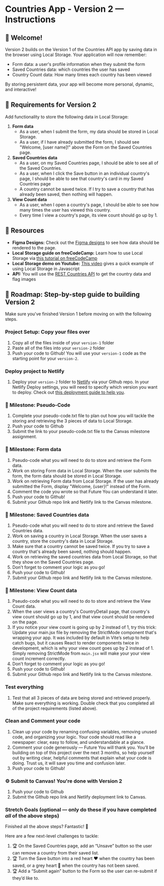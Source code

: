 # Countries App - Version 2 — Instructions

## 👋 Welcome!

Version 2 builds on the Version 1 of the Countries API app by saving data in the browser using Local Storage. Your application will now remember:
- Form data: a user's profile information when they submit the form 
- Saved Countries data: which countries the user has saved
- Country Count data: How many times each country has been viewed

By storing persistent data, your app will become more personal, dynamic, and interactive!

## 🎯 Requirements for Version 2

Add functionality to store the following data in Local Storage: 

1. **Form data**
    - As a user, when I submit the form, my data should be stored in Local Storage.
    - As a user, if I have already submitted the form, I should see "Welcome, [user name]!" above the Form on the Saved Countries page. 
2. **Saved Countries data**
    - As a user, on my Saved Countries page, I should be able to see all of the Saved Countries.
    - As a user, when I click the Save button in an individual country's page, I should be able to see that country's card in my Saved Countries page
    - A country cannot be saved twice. If I try to save a country that has already been saved, then nothing will happen. 
3. **View Count data** 
    - As a user, when I open a country's page, I should be able to see how many times the user has viewed this country.
    - Every time I view a country's page, its view count should go up by 1.

## 🔗 Resources

- **Figma Designs:** Check out the [Figma designs](https://www.figma.com/design/YuEMNteoQic0h6RRiYprpV/Countries-API-Project?node-id=1404-20) to see how data should be rendered to the page. 
- **Local Storage guide on freeCodeCamp:** Learn how to use Local Storage via [this tutorial on freeCodeCamp](https://www.freecodecamp.org/news/use-local-storage-in-modern-applications/)
- **Local Storage demo on Youtube:** [This video](https://www.youtube.com/watch?v=AUOzvFzdIk4) gives a quick example of using Local Storage in Javascript
- **API:** You will use the [REST Countries API](https://restcountries.com) to get the country data and flag images

## 🚀 Roadmap: Step-by-step guide to building Version 2
Make sure you've finished Version 1 before moving on with the following steps.

### Project Setup: Copy your files over 
1. Copy all of the files inside of your `version-1` folder
2. Paste all of the files into your `version-2` folder
3. Push your code to Github! You will use your `version-1` code as the starting point for your `version-2`.

### Deploy project to Netlify
1. Deploy your `version-2` folder to [Netlify](https://www.netlify.com/) via your Github repo. In your Netlify Deploy settings, you will need to specify which version you want to deploy. Check out [this deployment guide to help you](https://docs.google.com/document/d/18jxCUA0bebCyYaIHy8aaKMgOQH4w5-b-iCGDWpV4K4M/edit?tab=t.jnwta4jrhylr#heading=h.scmsi7a6s9yz).

### 🎯 Milestone: Pseudo-Code
1. Complete your pseudo-code.txt file to plan out how you will tackle the storing and retrieving the 3 pieces of data to Local Storage.
2. Push your code to Github
3. Submit the link to your pseudo-code.txt file to the Canvas milestone assignment. 

### 🎯 Milestone: Form data
1. Pseudo-code what you will need to do to store and retrieve the Form data. 
2. Work on storing Form data in Local Storage. When the user submits the form, the form data should be stored in Local Storage.
3. Work on retrieving Form data from Local Storage. If the user has already submitted the Form, display "Welcome, {user}!" instead of the Form.
4. Comment the code you wrote so that Future You can understand it later.
5. Push your code to Github!
6. Submit your Github repo link and Netlify link to the Canvas milestone.

### 🎯 Milestone: Saved Countries data
1. Pseudo-code what you will need to do to store and retrieve the Saved Countries data.
2. Work on saving a country in Local Storage. When the user saves a country, store the country's data in Local Storage.
3. Make sure that a country cannot be saved twice. If you try to save a country that's already been saved, nothing should happen. 
4. Work on retrieving the saved countries data from Local Storage, so that they show on the Saved Countries page. 
5. Don’t forget to comment your logic as you go!
6. Push your code to Github!
7. Submit your Github repo link and Netlify link to the Canvas milestone.

### 🎯 Milestone: View Count data 
1. Pseudo-code what you will need to do to store and retrieve the View Count data. 
2. When the user views a country's CountryDetail page, that country's view count should go up by 1, and that view count should be rendered on the page. 
3. If you notice your view count is going up by 2 instead of 1, try this trick:  Update your main.jsx file by removing the StrictMode component that's wrapping your app. It was included by default in Vite’s setup to help catch bugs, but it causes React to render components twice in development, which is why your view count goes up by 2 instead of 1. Simply removing StrictMode from `main.jsx` will make your your view count increment correctly.
4. Don’t forget to comment your logic as you go!
5. Push your code to Github!
6. Submit your Github repo link and Netlify link to the Canvas milestone.

### Test everything
1. Test that all 3 pieces of data are being stored and retrieved properly. Make sure everything is working. Double check that you completed all of the project requirements (listed above). 

### Clean and Comment your code 
1. Clean up your code by renaming confusing variables, removing unused code, and organizing your logic. Your code should read like a newspaper: clear, easy to follow, and understandable at a glance.
2. Comment your code generously — Future You will thank you. You’ll be building on top of this project over the next 3 months, so help yourself out by writing clear, helpful comments that explain what your code is doing. Trust us, it will save you time and confusion later.
3. Push your code to Github!

### ⚙️ Submit to Canvas! You're done with Version 2
1. Push your code to Github
2. Submit the Github repo link and Netlify deployment link to Canvas.

### Stretch Goals (optional — only do these if you have completed _all_ of the above steps)

Finished all the above steps? Fantastic! 🎉

Here are a few next-level challenges to tackle:
1. 🏆 On the Saved Countries page, add an “Unsave” button so the user can remove a country from their saved list.
2. 🏆 Turn the Save button into a red heart ❤️ when the country has been saved, or a grey heart 🩶 when the country has not been saved. 
3. 🏆 Add a “Submit again” button to the Form so the user can re-submit if they’d like to.


